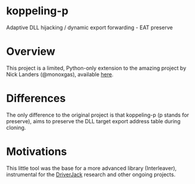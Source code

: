# koppeling-p
Adaptive DLL hijacking / dynamic export forwarding - EAT preserve

# Overview

This project is a limited, Python-only extension to the amazing project by Nick Landers (@monoxgas), available [here](https://github.com/monoxgas/Koppeling). 

# Differences

The only difference to the original project is that koppeling-p (p stands for preserve), aims to preserve the DLL target export address table during cloning. 

# Motivations

This little tool was the base for a more advanced library (Interleaver), instrumental for the [DriverJack](https://github.com/klezVirus/DriverJack) research and other ongoing projects.
